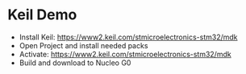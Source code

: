 # Keil Demo #

- Install Keil: https://www2.keil.com/stmicroelectronics-stm32/mdk
- Open Project and install needed packs
- Activate: https://www2.keil.com/stmicroelectronics-stm32/mdk
- Build and download to Nucleo G0